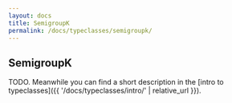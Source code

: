 ```yaml
---
layout: docs
title: SemigroupK
permalink: /docs/typeclasses/semigroupk/
---
```


## SemigroupK

TODO. Meanwhile you can find a short description in the [intro to typeclasses]({{ '/docs/typeclasses/intro/' | relative_url }}).
